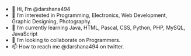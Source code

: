 - 👋 Hi, I’m @darshana494
- 👀 I’m interested in Programming, Electronics, Web Development, Graphic Designing, Photography.
- 🌱 I’m currently learning Java, HTML, Pascal, CSS, Python, PHP, MySQL, JavaScript
- 💞️ I’m looking to collaborate on Programmers.
- 📫 How to reach me @darshana494 on twitter.

<!---
darshana494/darshana494 is a ✨ special ✨ repository because its `README.md` (this file) appears on your GitHub profile.
You can click the Preview link to take a look at your changes.
--->
